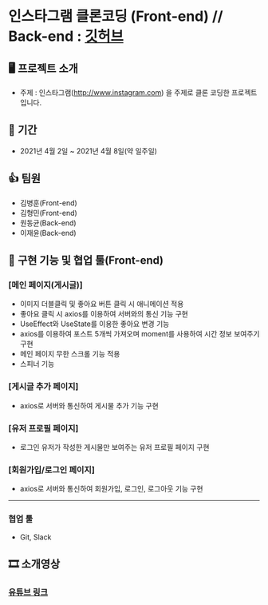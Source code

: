 # 인스타그램 클론코딩 (Front-end) // Back-end : [깃허브][googlelink]
[googlelink]: https://github.com/WonDongGyun/instagram_clonCording/

## 🖥 프로젝트 소개
* 주제 : 인스타그램(http://www.instagram.com) 을 주제로 클론 코딩한 프로젝트입니다.

## 📆 기간
* 2021년 4월 2일 ~ 2021년 4월 8일(약 일주일)

## 👍 팀원
* 김병훈(Front-end)
* 김형민(Front-end)
* 원동균(Back-end)
* 이재윤(Back-end)

## 🔧 구현 기능 및 협업 툴(Front-end)
### [메인 페이지(게시글)]
* 이미지 더블클릭 및 좋아요 버튼 클릭 시 애니메이션 적용
* 좋아요 클릭 시 axios를 이용하여 서버와의 통신 기능 구현
* UseEffect와 UseState를 이용한 좋아요 변경 기능
* axios를 이용하여 포스트 5개씩 가져오며 moment를 사용하여 시간 정보 보여주기 구현
* 메인 페이지 무한 스크롤 기능 적용
* 스피너 기능

### [게시글 추가 페이지]
* axios로 서버와 통신하여 게시물 추가 기능 구현

### [유저 프로필 페이지]
* 로그인 유저가 작성한 게시물만 보여주는 유저 프로필 페이지 구현

### [회원가입/로그인 페이지]
* axios로 서버와 통신하여 회원가입, 로그인, 로그아웃 기능 구현

 -----------------------------------
### 협업 툴
* Git, Slack


## 🎞 소개영상
### [유튜브 링크][youtube]
[youtube]: https://youtu.be/OJqWtzs6EeM
